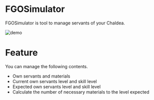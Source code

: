 # FGOSimulator

FGOSimulator is tool to manage servants of your Chaldea.

![demo](https://user-images.githubusercontent.com/12817245/33017975-c8eaf972-ce37-11e7-9947-520e677d784b.gif)

# Feature
You can manage the following contents.
* Own servants and materials
* Current own servants level and skill level
* Expected own servants level and skill level
* Calculate the number of necessary materials to the level expected